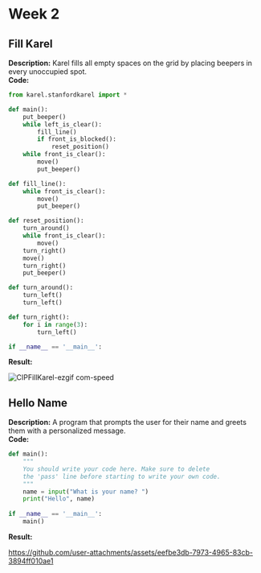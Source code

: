 <h1>Week 2</h1>

<h2>Fill Karel</h2>

<b>Description:</b> Karel fills all empty spaces on the grid by placing beepers in every unoccupied spot.</b>
<br/><b>Code:</b>

```python
from karel.stanfordkarel import *

def main():
    put_beeper()
    while left_is_clear():
        fill_line()
        if front_is_blocked():
            reset_position()
    while front_is_clear():
        move()
        put_beeper()

def fill_line():
    while front_is_clear():
        move()
        put_beeper()

def reset_position():
    turn_around()
    while front_is_clear():
        move()
    turn_right()
    move()
    turn_right()
    put_beeper()

def turn_around():
    turn_left()
    turn_left()

def turn_right():
    for i in range(3):
        turn_left()

if __name__ == '__main__':

```

<b>Result:</b>

![CIPFillKarel-ezgif com-speed](https://github.com/user-attachments/assets/4300f126-a515-4f43-b4e1-c6c83aaf5c98)

 
<h2>Hello Name</h2>

<b>Description:</b> A program that prompts the user for their name and greets them with a personalized message.
<br/><b>Code:</b>

```python
def main():
    """
    You should write your code here. Make sure to delete 
    the 'pass' line before starting to write your own code.
    """
    name = input("What is your name? ")
    print("Hello", name)
    
if __name__ == '__main__':
    main()
```

 <b>Result:</b>

 https://github.com/user-attachments/assets/eefbe3db-7973-4965-83cb-3894ff010ae1

 
